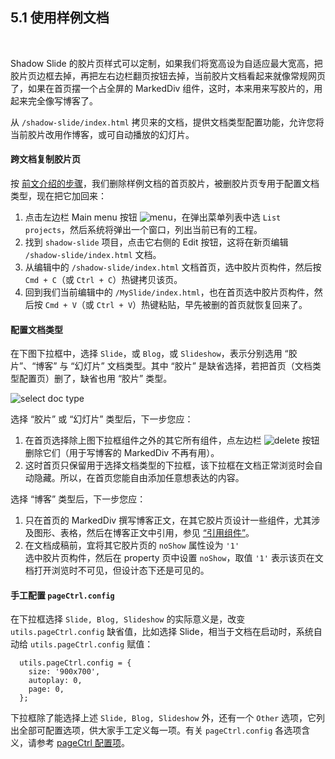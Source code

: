 5.1 使用样例文档
---------------

&nbsp;

Shadow Slide 的胶片页样式可以定制，如果我们将宽高设为自适应最大宽高，把胶片页边框去掉，再把左右边栏翻页按钮去掉，当前胶片文档看起来就像常规网页了，如果在首页摆一个占全屏的 MarkedDiv 组件，这时，本来用来写胶片的，用起来完全像写博客了。

从 `/shadow-slide/index.html` 拷贝来的文档，提供文档类型配置功能，允许您将当前胶片改用作博客，或可自动播放的幻灯片。

#### 跨文档复制胶片页

按 [前文介绍的步骤](#1.2.!rmv_page)，我们删除样例文档的首页胶片，被删胶片页专用于配置文档类型，现在把它加回来：

1. 点击左边栏 Main menu 按钮 ![menu](md/res/menu_btn.png)，在弹出菜单列表中选 `List projects`，然后系统将弹出一个窗口，列出当前已有的工程。
2. 找到 `shadow-slide` 项目，点击它右侧的 Edit 按钮，这将在新页编辑 `/shadow-slide/index.html` 文档。
3. 从编辑中的 `/shadow-slide/index.html` 文档首页，选中胶片页构件，然后按 `Cmd + C`（或 `Ctrl + C`）热键拷贝该页。
4. 回到我们当前编辑中的 `/MySlide/index.html`，也在首页选中胶片页构件，然后按 `Cmd + V`（或 `Ctrl + V`）热键粘贴，早先被删的首页就恢复回来了。

#### 配置文档类型

在下图下拉框中，选择 `Slide`，或 `Blog`，或 `Slideshow`，表示分别选用 “胶片”、“博客” 与 “幻灯片” 文档类型。其中 “胶片” 是缺省选择，若把首页（文档类型配置页）删了，缺省也用 “胶片” 类型。

![select doc type](md/res/select_doctype.png)

选择 “胶片” 或 “幻灯片” 类型后，下一步您应：

1. 在首页选择除上图下拉框组件之外的其它所有组件，点左边栏 ![delete](md/res/delete_btn.png) 按钮删除它们（用于写博客的 MarkedDiv 不再有用）。
2. 这时首页只保留用于选择文档类型的下拉框，该下拉框在文档正常浏览时会自动隐藏。所以，在首页您能自由添加任意想表达的内容。

选择 “博客” 类型后，下一步您应：

1. 只在首页的 MarkedDiv 撰写博客正文，在其它胶片页设计一些组件，尤其涉及图形、表格，然后在博客正文中引用，参见 [“引用组件”](#4.3.)。
2. 在文档成稿前，宜将其它胶片页的 `noShow` 属性设为 `'1'`   
选中胶片页构件，然后在 property 页中设置 `noShow`，取值 `'1'` 表示该页在文档打开浏览时不可见，但设计态下还是可见的。

#### 手工配置 `pageCtrl.config`

在下拉框选择 `Slide, Blog, Slideshow` 的实际意义是，改变 `utils.pageCtrl.config` 缺省值，比如选择 Slide，相当于文档在启动时，系统自动给 `utils.pageCtrl.config` 赋值：

```
  utils.pageCtrl.config = {
    size: '900x700',
    autoplay: 0,
    page: 0,
  };
```

下拉框除了能选择上述 `Slide, Blog, Slideshow` 外，还有一个 `Other` 选项，它列出全部可配置选项，供大家手工定义每一项。有关 `pageCtrl.config` 各选项含义，请参考 [pageCtrl 配置项](#6.2.)。

&nbsp;
